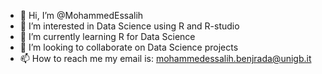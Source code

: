 - 👋 Hi, I’m @MohammedEssalih
- 👀 I’m interested in Data Science using R and R-studio 
- 🌱 I’m currently learning R for Data Science
- 💞️ I’m looking to collaborate on Data Science projects
- 📫 How to reach me my email is: mohammedessalih.benjrada@unigb.it

<!---
MohammedEssalih/MohammedEssalih is a ✨ special ✨ repository because its `README.md` (this file) appears on your GitHub profile.
You can click the Preview link to take a look at your changes.
--->
